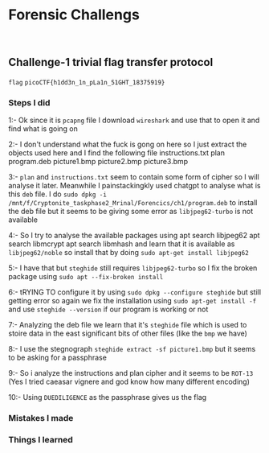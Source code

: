 # Forensic Challengs
<br>

## Challenge-1 trivial flag transfer protocol
`flag` `picoCTF{h1dd3n_1n_pLa1n_51GHT_18375919}`
<br>

### Steps I did
1:- Ok since it is `pcapng` file I download `wireshark` and use that to open it and find what is going on

2:- I don't understand what the fuck is gong on here so I just extract the objects used here and I find the following file
    instructions.txt
    plan
    program.deb
    picture1.bmp
    picture2.bmp
    picture3.bmp

3:- `plan` and `instructions.txt` seem to contain some form of cipher so I will analyse it later. Meanwhile I painstackingkly used chatgpt to analyse what is this `deb` file. I do `sudo dpkg -i /mnt/f/Cryptonite_taskphase2_Mrinal/Forencics/ch1/program.deb` to install the deb file but it seems to be giving some error as `libjpeg62-turbo` is not available

4:- So I try to analyse  the available packages using
    apt search libjpeg62
    apt search libmcrypt
    apt search libmhash
 and learn that it is available as `libjpeg62/noble` so install that by doing `sudo apt-get install libjpeg62`

5:- I have that but `steghide` still requires `libjpeg62-turbo` so I fix the broken package using `sudo apt --fix-broken install`

6:- tRYING TO configure it by using `sudo dpkg --configure steghide` but still getting error so again we fix the installation using `sudo apt-get install -f` and use `steghide --version` if our program is working or not

7:- Analyzing the deb file we learn that it's `steghide` file which is used to stoire data in the east significant bits of other files (like the `bmp` we have)

8:- I use the stegnograph `steghide extract -sf picture1.bmp` but it seems to be asking for a passphrase

9:- So i analyze the instructions and plan cipher and it seems to be `ROT-13` (Yes I tried caeasar vignere and god know how many different encoding)

10:- Using `DUEDILIGENCE` as the passphrase gives us the flag

### Mistakes I made


### Things I learned

<br><br>